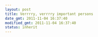 ```yaml
---
layout: post
title: Verrrry, verrrry important persons
date_gmt: 2011-11-04 16:37:40
modified_gmt: 2011-11-04 16:37:40
status: inherit
---
```


